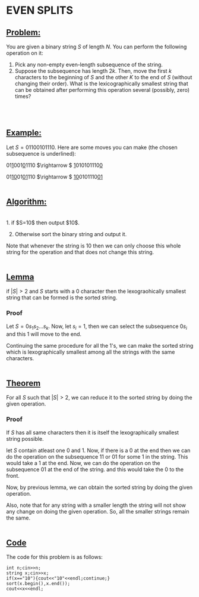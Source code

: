 # **EVEN SPLITS**
## <u>__Problem:__</u>

You are given a binary string $S$ of length $N$. You can perform the following operation on it:
1. Pick any non-empty even-length subsequence of the string.
2. Suppose the subsequence has length $2k$. Then, move the first $k$ characters to the beginning of $S$ and the other $K$ to the end of $S$ (without changing their order).
What is the lexicographically smallest string that can be obtained after performing this operation several (possibly, zero) times?
<br>
<br>

## <u>__Example:__</u>
Let $S=01100101110$. Here are some moves you can make (the chosen subsequence is underlined):

01<u>1</u>001<u>0</u>1110 $\rightarrow $ <u>1</u>010101110<u>0</u>

01<u>10</u>01<u>01</u>110 $\rightarrow $ <u>10</u>0101110<u>01</u>
<br>
<br>

## <u>__Algorithm:__</u>
<br>
1. if $S=10$ then output $10$.

2. Otherwise sort the binary string and output it.

Note that whenever the string is $10$ then we can only choose this whole string for the operation and that does not change this string.
<br>
<br>

## <u>__Lemma__</u>
if $|S|>2$ and $S$ starts with a $0$ character then the lexograohically smallest string that can be formed is the sorted string.
<br>

### __Proof__  
Let $S=0s_1s_2\dots s_k$. Now, let $s_i=1$, then we can select the subsequence $0s_i$ and this $1$ will move to the end. 

Continuing the same procedure for all the $1$'s, we can make the sorted string which is lexographically smallest among all the strings with the same characters.
<br>
<br>


## <u>__Theorem__ </u>
For all $S$ such that $|S|>2$, we can reduce it to the sorted string by doing the given operation.
<br>

### __Proof__
If $S$ has all same characters then it is itself the lexographically smallest string possible.

let $S$ contain atleast one $0$ and $1$. Now, if there is a $0$ at the end then we can do the operation on the subsequence $11$ or $01$ for some $1$ in the string. This would take a $1$ at the end. Now, we can do the operation on the subsequence $01$ at the end of the string. and this would take the $0$ to the front.

Now, by previous lemma, we can obtain the sorted string by doing the given operation.


Also, note that for any string with a smaller length the string will not show any change on doing the given operation. So, all the smaller strings remain the same.
<br>
<br>


## <u>__Code__</u>

The code for this problem is as follows:
```
int n;cin>>n;
string x;cin>>x;
if(x=="10"){cout<<"10"<<endl;continue;}
sort(x.begin(),x.end());
cout<<x<<endl;
```